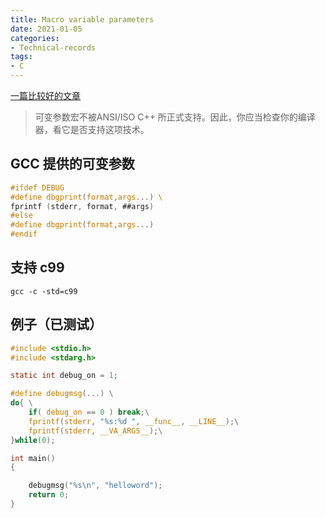 ```yaml
---
title: Macro variable parameters
date: 2021-01-05
categories:
- Technical-records
tags:
- C
---
```


[一篇比较好的文章](https://blog.csdn.net/skyflying2012/article/details/38436711)

> 可变参数宏不被ANSI/ISO C++ 所正式支持。因此，你应当检查你的编译器，看它是否支持这项技术。
> 

## GCC 提供的可变参数

```c
#ifdef DEBUG 
#define dbgprint(format,args...) \ 
fprintf (stderr, format, ##args) 
#else
#define dbgprint(format,args...) 
#endif
```


## 支持 c99

`gcc -c -std=c99`


## 例子（已测试）

```c
#include <stdio.h>
#include <stdarg.h>

static int debug_on = 1;

#define debugmsg(...) \
do{ \
    if( debug_on == 0 ) break;\
    fprintf(stderr, "%s:%d ", __func__, __LINE__);\
    fprintf(stderr, __VA_ARGS__);\
}while(0);

int main()
{

    debugmsg("%s\n", "helloword");
    return 0;
}
```

